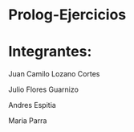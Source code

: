 # Prolog-Ejercicios

# Integrantes:

Juan Camilo Lozano Cortes

Julio Flores Guarnizo

Andres Espitia

Maria Parra
